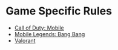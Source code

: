 # Game Specific Rules
- [Call of Duty: Mobile](./game_rules/codm.md)
- [Mobile Legends: Bang Bang](./game_rules/mlbb.md)
- [Valorant](./game_rules/valo.md)